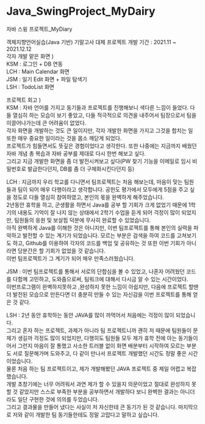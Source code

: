 # Java_SwingProject_MyDairy
자바 스윙 프로젝트_MyDiary 

객체지향언어실습(Java 기반) 기말고사 대체 프로젝트 
개발 기간 : 2021.11 ~ 2021.12.12  
각자 개발 맡은 화면 )  
KSM : 로그인 + DB 연동   
LCH : Main Calendar 화면  
JSM : 일기 Edit 화면 + 파일 탐색기  
LSH : TodoList 화면  

프로젝트 회고 )  
KSM : 자바 언어를 가지고 동기들과 프로젝트를 진행해보니 색다른 느낌이 들었다. 다들 열심히 하는 모습이 보기 좋았고, 다들 적극적으로 의견을 내주어서 팀장으로서 팀을 이끌어나가는데 큰 어려움이 없었다.  
각자 화면을 개발하는 것도 큰 일이지만, 각자 개발한 화면을 가지고 그것을 합치는 일 또한 매우 중요한 일이라는 것을 몸소 깨닫게 되었다.  
프로젝트가 힘들면서도 뜻깊은 경험이었다고 생각한다. 또한 나중에는 지금까지 배웠던 자바 개념 총 복습과 자바 공부를 제대로 다시 한번 해보고 싶다.  
그리고 지금 개발한 화면을 좀 더 발전시켜보고 싶다(PW 찾기 기능을 이메일로 임시 비밀번호로 발급한다던지, DB를 좀 더 구체화시킨다던지 등)  

LCH : 지금까지 우리 학교를 다니면서 팀프로젝트는 처음 해보는데, 마음이 맞는 팀원들과 팀이 되어 매우 다행이라고 생각합니다. 공헌도 평가에서 모두에게 5점을 주고 싶을 정도로 다들 열심히 참여하였고, 본인의 몫을 완벽하게 해주었습니다.    
2년동안 휴학을 하고, 군생활을 하면서 Java를 공부 할 기회가 크게 없었기 때문에 1학기의 내용도 기억이 잘 나지 않는 상태에서 2학기 수업을 듣게 되어 걱정이 많이 되었지만, 팀원들의 응원 및 보살핌 덕분에 무사히 완료할 수 있었습니다.  
아직 완벽하게 Java를 이해한 것은 아니지만, 이번 팀프로젝트를 통해 본인의 실력을 파악하고 발전할 수 있는 계기가 되었습니다. 모르는 부분은 검색을 하여 코드를 고쳐보기도 하고, Github를 이용하여 각자의 코드를 백업 및 공유하는 것 또한 이번 기회가 아니라면 당분간은 할 기회가 없었을 것 같습니다.  
이번 팀프로젝트가 그 계기가 되어 매우 만족스러웠습니다.  

JSM : 이번 팀프로젝트를 통해서 서로의 단합심을 볼 수 있었고, 나혼자 어려웠던 코드를 다함께 고민하고, 도와줌으로써, 팀워크에 대해서 다시금 알 수 있는 시간이었다.   
이번프로그램이 완벽하지못하고 ,완성하지 못한 느낌이 아쉽지만, 다음에 프로젝트 할땐 더 발전된 모습으로 만든다면 더 충분히 만들 수 있는 자신감을 이번 프로젝트를 통해 얻은 것 같다.  

LSH : 2년 동안 휴학하는 동안 JAVA를 많이 까먹어서 처음에는 걱정이 많이 되었습니다.  
그리고 혼자 하는 프로젝트, 과제가 아니라 팀 프로젝트니까 괜히 저 때문에 팀원들이 문제가 생길까 걱정도 많이 되었지만, 다행히도 팀원들 모두 제가 휴학 전에 아는 동기들이어서 그런지 마음이 잘 통했고 사소한 트러블 없이 화면 배분부터 시작하여 모르는 부분도 서로 질문해가며 도와주고, 다 같이 만나서 프로젝트 개발했던 시간도 정말 좋은 시간이었습니다.  
물론 처음 하는 팀 프로젝트이고, 제가 개발해봤던 JAVA 프로젝트 중 제일 어렵고 복잡했습니다.  
개발 초창기에는 너무 어려워서 과연 제가 할 수 있을지 의문이었고 절대로 완성하지 못할 것 같았지만 스스로 부족한 부분을 공부하면서 개발하다 보니 완벽한 결과는 아니더라도 일단 구현한 것에 의의를 두었습니다.   
그리고 결과물을 만들어 냈다는 사실이 저 자신한테 큰 동기가 된 것 같습니다. 마지막으로 저와 같이 개발한 팀 동기들한테도 정말 고맙다고 말하고 싶습니다.  
